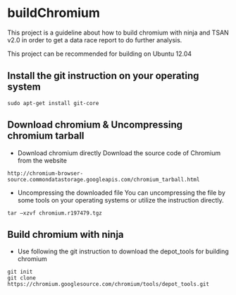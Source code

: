 # buildChromium
This project is a guideline about how to build chromium with ninja and TSAN v2.0 in order to get a data race report to do further analysis.

This project can be recommended for building on Ubuntu 12.04
## Install the git instruction on your operating system
```
sudo apt-get install git-core
```

## Download chromium & Uncompressing chromium tarball
* Download chromium directly
Download the source code of Chromium from the website
```
http://chromium-browser-source.commondatastorage.googleapis.com/chromium_tarball.html
```
* Uncompressing the downloaded file
You can uncompressing the file by some tools on your operating systems or utilize the instruction directly.
```
tar –xzvf chromium.r197479.tgz
```

## Build chromium with ninja
* Use following the git instruction to download the depot_tools for building chromium
```
git init
git clone https://chromium.googlesource.com/chromium/tools/depot_tools.git
```




